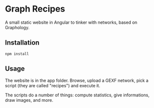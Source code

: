# Graph Recipes

A small static website in Angular to tinker with networks, based on Graphology.

## Installation
```
npm install
```

## Usage
The website is in the app folder. Browse, upload a GEXF network, pick a script (they are called "recipes") and execute it.

The scripts do a number of things: compute statistics, give informations, draw images, and more.